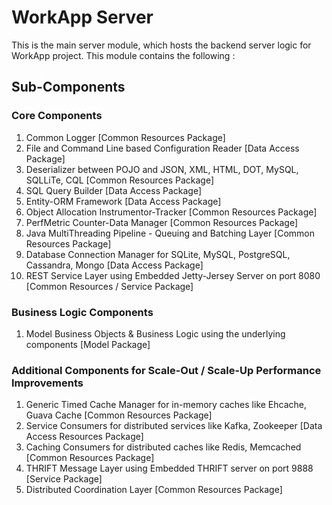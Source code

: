 # WorkApp Server

This is the main server module, which hosts the backend server logic for WorkApp project. This module contains the following : 

## Sub-Components

### Core Components

  1. Common Logger [Common Resources Package]
  2. File and Command Line based Configuration Reader [Data Access Package]
  3. Deserializer between POJO and JSON, XML, HTML, DOT, MySQL, SQLLiTe, CQL [Common Resources Package]
  4. SQL Query Builder [Data Access Package]
  5. Entity-ORM Framework  [Data Access Package]  
  6. Object Allocation Instrumentor-Tracker [Common Resources Package]
  7. PerfMetric Counter-Data Manager [Common Resources Package]  
  8. Java MultiThreading Pipeline - Queuing and Batching Layer [Common Resources Package]
  9. Database Connection Manager for SQLite, MySQL, PostgreSQL, Cassandra, Mongo [Data Access Package]
  10. REST Service Layer using Embedded Jetty-Jersey Server on port 8080 [Common Resources / Service Package]

### Business Logic Components

  1. Model Business Objects & Business Logic using the underlying components [Model Package]

### Additional Components for Scale-Out / Scale-Up Performance Improvements

  1. Generic Timed Cache Manager for in-memory caches like Ehcache, Guava Cache [Common Resources Package]
  2. Service Consumers for distributed services like Kafka, Zookeeper [Data Access Resources Package]  
  3. Caching Consumers for distributed caches like Redis, Memcached [Common Resources Package]  
  4. THRIFT Message Layer using Embedded THRIFT server on port 9888 [Service Package] 
  5. Distributed Coordination Layer [Common Resources Package]  

